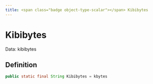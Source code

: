```yaml
---
title: <span class="badge object-type-scalar"></span> Kibibytes
---
```

# <span class="badge object-type-scalar"></span> Kibibytes

Data: kibibytes

## Definition

```java
public static final String Kibibytes = kbytes
```

